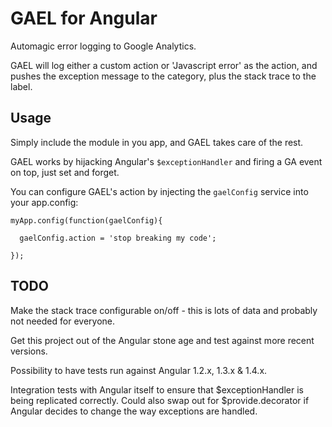 # GAEL for Angular

Automagic error logging to Google Analytics.

GAEL will log either a custom action or 'Javascript error' as the action, and pushes the exception message to the category, plus the stack trace to the label.

## Usage

Simply include the module in you app, and GAEL takes care of the rest.

GAEL works by hijacking Angular's `$exceptionHandler` and firing a GA event on top, just set and forget.

You can configure GAEL's action by injecting the `gaelConfig` service into your app.config:

```
myApp.config(function(gaelConfig){

  gaelConfig.action = 'stop breaking my code';

});
```

## TODO

Make the stack trace configurable on/off - this is lots of data and probably not needed for everyone.

Get this project out of the Angular stone age and test against more recent versions.

Possibility to have tests run against Angular 1.2.x, 1.3.x & 1.4.x.

Integration tests with Angular itself to ensure that $exceptionHandler is being replicated correctly.
Could also swap out for $provide.decorator if Angular decides to change the way exceptions are handled.
